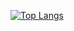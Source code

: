 <!--- [![GitHub stats](https://github-readme-stats-seven-umber.vercel.app/api?username=neila&include_all_commits=true&show_icons=true&theme=radical)
](https://github.com/anuraghazra/github-readme-stats) -->

[![Top Langs](https://github-readme-stats-seven-umber.vercel.app/api/top-langs/?username=neila&langs_count=8&layout=compact&hide=makefile,html,css,jupyter%20notebook)](https://github.com/anuraghazra/github-readme-stats)
